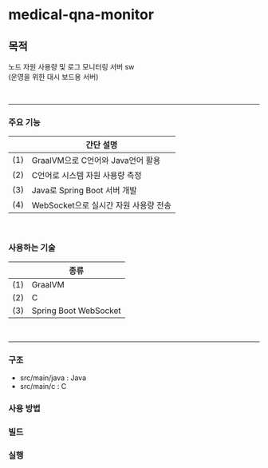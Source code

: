 # medical-qna-monitor

## 목적
노드 자원 사용량 및 로그 모니터링 서버 sw
<br> (운영을 위한 대시 보드용 서버)

<br>

---


### 주요 기능
| |간단 설명|
| - | - |
|(1)|GraalVM으로 C언어와 Java언어 활용|
|(2)|C언어로 시스템 자원 사용량 측정|
|(3)|Java로 Spring Boot 서버 개발|
|(4)|WebSocket으로 실시간 자원 사용량 전송|


<br>

### 사용하는 기술
| |종류|
|-|-|
|(1)|GraalVM|
|(2)|C|
|(3)|Spring Boot WebSocket|

<br>

---
### 구조
- src/main/java : Java
- src/main/c : C

### 사용 방법

### 빌드

### 실행
